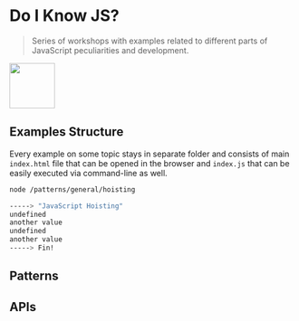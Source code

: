 # Do I Know JS?

> Series of workshops with examples related to different parts of JavaScript peculiarities and development. 

<img src="http://www.w3devcampus.com/wp-content/uploads/logoAndOther/logo_JavaScript.png" width="80">

## Examples Structure

Every example on some topic stays in separate folder and consists of main `index.html` file that can be opened in the browser and `index.js` that can be easily executed via command-line as well. 

```bash
node /patterns/general/hoisting

-----> "JavaScript Hoisting"
undefined
another value
undefined
another value
-----> Fin!
```

## Patterns

## APIs

